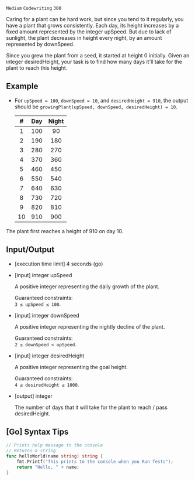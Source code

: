 `Medium`	`Codewriting` 	`300`

Caring for a plant can be hard work, but since you tend to it regularly, you have a plant that grows consistently. Each day, its height increases by a fixed amount represented by the integer upSpeed. But due to lack of sunlight, the plant decreases in height every night, by an amount represented by downSpeed.

Since you grew the plant from a seed, it started at height 0 initially. Given an integer desiredHeight, your task is to find how many days it'll take for the plant to reach this height.

## Example

- For `upSpeed = 100`, `downSpeed = 10`, and `desiredHeight = 910`, the output should be
`growingPlant(upSpeed, downSpeed, desiredHeight) = 10`.

    | #  | Day   | Night |
    | :---: | :---: | :---:
    | 1  | 100	| 90    |
    | 2  | 190	|180    |
    | 3  | 280	|270    |
    | 4  | 370	|360
    | 5  | 460	|450
    | 6  | 550	|540
    | 7  | 640	|630
    | 8  | 730	|720
    | 9  | 820	|810
    | 10 | 910	|900

The plant first reaches a height of 910 on day 10.

## Input/Output

- [execution time limit] 4 seconds (go)

- [input] integer upSpeed

    A positive integer representing the daily growth of the plant.

    Guaranteed constraints: \
    `3 ≤ upSpeed ≤ 100`.

- [input] integer downSpeed

    A positive integer representing the nightly decline of the plant.

    Guaranteed constraints: \
    `2 ≤ downSpeed < upSpeed`.

- [input] integer desiredHeight

    A positive integer representing the goal height.

    Guaranteed constraints: \
    `4 ≤ desiredHeight ≤ 1000`.

- [output] integer

    The number of days that it will take for the plant to reach / pass desiredHeight.

## [Go] Syntax Tips

``` go
// Prints help message to the console
// Returns a string
func helloWorld(name string) string {
    fmt.Printf("This prints to the console when you Run Tests");
    return "Hello, " + name;
}
```
